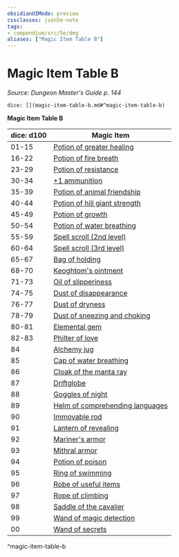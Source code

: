 ```yaml
---
obsidianUIMode: preview
cssclasses: json5e-note
tags:
- compendium/src/5e/dmg
aliases: ["Magic Item Table B"]
---
```

# Magic Item Table B
*Source: Dungeon Master's Guide p. 144* 

`dice: [](magic-item-table-b.md#^magic-item-table-b)`

**Magic Item Table B**

| dice: d100 | Magic Item |
|------------|------------|
| 01-15 | [Potion of greater healing](4-Resources/Compendium/items/potion-of-greater-healing.md) |
| 16-22 | [Potion of fire breath](4-Resources/Compendium/items/potion-of-fire-breath.md) |
| 23-29 | [Potion of resistance](4-Resources/Compendium/items/potion-of-resistance.md) |
| 30-34 | [+1 ammunition](4-Resources/Compendium/items/1-ammunition.md) |
| 35-39 | [Potion of animal friendship](4-Resources/Compendium/items/potion-of-animal-friendship.md) |
| 40-44 | [Potion of hill giant strength](4-Resources/Compendium/items/potion-of-hill-giant-strength.md) |
| 45-49 | [Potion of growth](4-Resources/Compendium/items/potion-of-growth.md) |
| 50-54 | [Potion of water breathing](4-Resources/Compendium/items/potion-of-water-breathing.md) |
| 55-59 | [Spell scroll (2nd level)](4-Resources/Compendium/items/spell-scroll-2nd-level.md) |
| 60-64 | [Spell scroll (3rd level)](4-Resources/Compendium/items/spell-scroll-3rd-level.md) |
| 65-67 | [Bag of holding](4-Resources/Compendium/items/bag-of-holding.md) |
| 68-70 | [Keoghtom's ointment](4-Resources/Compendium/items/keoghtoms-ointment.md) |
| 71-73 | [Oil of slipperiness](4-Resources/Compendium/items/oil-of-slipperiness.md) |
| 74-75 | [Dust of disappearance](4-Resources/Compendium/items/dust-of-disappearance.md) |
| 76-77 | [Dust of dryness](4-Resources/Compendium/items/dust-of-dryness.md) |
| 78-79 | [Dust of sneezing and choking](4-Resources/Compendium/items/dust-of-sneezing-and-choking.md) |
| 80-81 | [Elemental gem](4-Resources/Compendium/items/elemental-gem.md) |
| 82-83 | [Philter of love](4-Resources/Compendium/items/philter-of-love.md) |
| 84 | [Alchemy jug](4-Resources/Compendium/items/alchemy-jug.md) |
| 85 | [Cap of water breathing](4-Resources/Compendium/items/cap-of-water-breathing.md) |
| 86 | [Cloak of the manta ray](4-Resources/Compendium/items/cloak-of-the-manta-ray.md) |
| 87 | [Driftglobe](4-Resources/Compendium/items/driftglobe.md) |
| 88 | [Goggles of night](4-Resources/Compendium/items/goggles-of-night.md) |
| 89 | [Helm of comprehending languages](4-Resources/Compendium/items/helm-of-comprehending-languages.md) |
| 90 | [Immovable rod](4-Resources/Compendium/items/immovable-rod.md) |
| 91 | [Lantern of revealing](4-Resources/Compendium/items/lantern-of-revealing.md) |
| 92 | [Mariner's armor](4-Resources/Compendium/items/mariners-armor.md) |
| 93 | [Mithral armor](4-Resources/Compendium/items/mithral-armor.md) |
| 94 | [Potion of poison](4-Resources/Compendium/items/potion-of-poison.md) |
| 95 | [Ring of swimming](4-Resources/Compendium/items/ring-of-swimming.md) |
| 96 | [Robe of useful items](4-Resources/Compendium/items/robe-of-useful-items.md) |
| 97 | [Rope of climbing](4-Resources/Compendium/items/rope-of-climbing.md) |
| 98 | [Saddle of the cavalier](4-Resources/Compendium/items/saddle-of-the-cavalier.md) |
| 99 | [Wand of magic detection](4-Resources/Compendium/items/wand-of-magic-detection.md) |
| 00 | [Wand of secrets](4-Resources/Compendium/items/wand-of-secrets.md) |
^magic-item-table-b